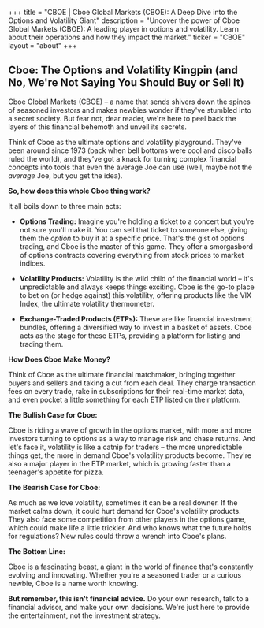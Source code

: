 +++
title = "CBOE |  Cboe Global Markets (CBOE): A Deep Dive into the Options and Volatility Giant"
description = "Uncover the power of Cboe Global Markets (CBOE): A leading player in options and volatility. Learn about their operations and how they impact the market."
ticker = "CBOE"
layout = "about"
+++

        


## Cboe:  The Options and Volatility Kingpin (and No, We're Not Saying You Should Buy or Sell It)

Cboe Global Markets (CBOE) – a name that sends shivers down the spines of seasoned investors and makes newbies wonder if they've stumbled into a secret society. But fear not, dear reader, we're here to peel back the layers of this financial behemoth and unveil its secrets. 

Think of Cboe as the ultimate options and volatility playground.  They've been around since 1973 (back when bell bottoms were cool and disco balls ruled the world), and they’ve got a knack for turning complex financial concepts into tools that even the average Joe can use (well, maybe not the *average* Joe, but you get the idea).

**So, how does this whole Cboe thing work?** 

It all boils down to three main acts:

* **Options Trading:** Imagine you're holding a ticket to a concert but you're not sure you'll make it. You can sell that ticket to someone else, giving them the *option* to buy it at a specific price. That's the gist of options trading, and Cboe is the master of this game.  They offer a smorgasbord of options contracts covering everything from stock prices to market indices.  

* **Volatility Products:**  Volatility is the wild child of the financial world – it's unpredictable and always keeps things exciting.  Cboe is the go-to place to bet on (or hedge against) this volatility, offering products like the VIX Index, the ultimate volatility thermometer.

* **Exchange-Traded Products (ETPs):** These are like financial investment bundles, offering a diversified way to invest in a basket of assets.  Cboe acts as the stage for these ETPs, providing a platform for listing and trading them.

**How Does Cboe Make Money?**

Think of Cboe as the ultimate financial matchmaker, bringing together buyers and sellers and taking a cut from each deal. They charge transaction fees on every trade, rake in subscriptions for their real-time market data, and even pocket a little something for each ETP listed on their platform.  

**The Bullish Case for Cboe:**

Cboe is riding a wave of growth in the options market, with more and more investors turning to options as a way to manage risk and chase returns.  And let's face it, volatility is like a catnip for traders – the more unpredictable things get, the more in demand Cboe's volatility products become.  They're also a major player in the ETP market, which is growing faster than a teenager's appetite for pizza.  

**The Bearish Case for Cboe:**

As much as we love volatility, sometimes it can be a real downer. If the market calms down, it could hurt demand for Cboe's volatility products.  They also face some competition from other players in the options game, which could make life a little trickier.  And who knows what the future holds for regulations?  New rules could throw a wrench into Cboe's plans.

**The Bottom Line:**

Cboe is a fascinating beast, a giant in the world of finance that's constantly evolving and innovating.  Whether you're a seasoned trader or a curious newbie, Cboe is a name worth knowing. 

**But remember, this isn't financial advice.**  Do your own research, talk to a financial advisor, and make your own decisions.  We're just here to provide the entertainment, not the investment strategy.  

        